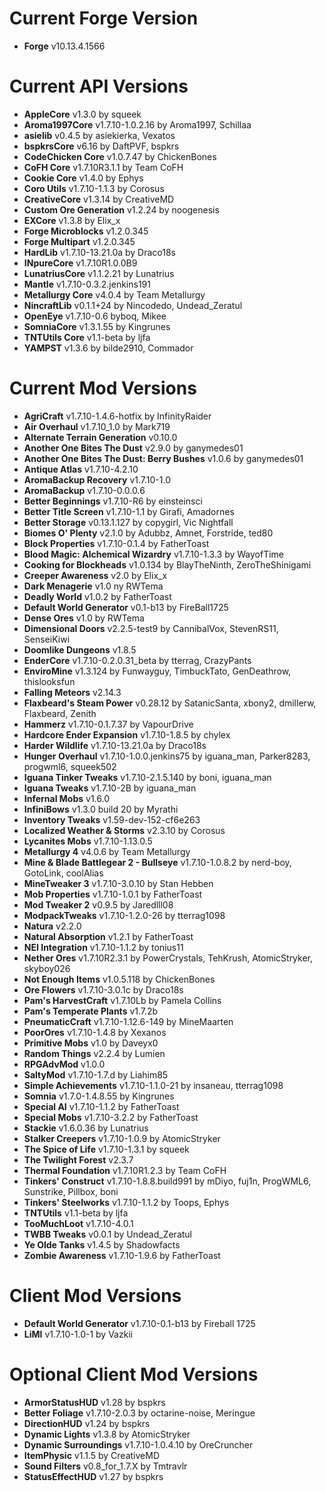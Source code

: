 Current Forge Version
=
- **Forge** v10.13.4.1566

Current API Versions
=
- **AppleCore** v1.3.0 by squeek
- **Aroma1997Core** v1.7.10-1.0.2.16 by Aroma1997, Schillaa
- **asielib** v0.4.5 by asiekierka, Vexatos
- **bspkrsCore** v6.16 by DaftPVF, bspkrs
- **CodeChicken Core** v1.0.7.47 by ChickenBones
- **CoFH Core** v1.7.10R3.1.1 by Team CoFH
- **Cookie Core** v1.4.0 by Ephys
- **Coro Utils** v1.7.10-1.1.3 by Corosus
- **CreativeCore** v1.3.14 by CreativeMD
- **Custom Ore Generation** v1.2.24 by noogenesis
- **EXCore** v1.3.8 by Elix_x
- **Forge Microblocks** v1.2.0.345
- **Forge Multipart** v1.2.0.345
- **HardLib** v1.7.10-13.21.0a by Draco18s
- **INpureCore** v1.7.10R1.0.0B9
- **LunatriusCore** v1.1.2.21 by Lunatrius
- **Mantle** v1.7.10-0.3.2.jenkins191
- **Metallurgy Core** v4.0.4 by Team Metallurgy
- **NincraftLib** v0.1.1+24 by Nincodedo, Undead_Zeratul
- **OpenEye** v1.7.10-0.6 byboq, Mikee
- **SomniaCore** v1.3.1.55 by Kingrunes
- **TNTUtils Core** v1.1-beta by ljfa
- **YAMPST** v1.3.6 by bilde2910, Commador

Current Mod Versions
=
- **AgriCraft** v1.7.10-1.4.6-hotfix by InfinityRaider
- **Air Overhaul** v1.7.10_1.0 by Mark719
- **Alternate Terrain Generation** v0.10.0
- **Another One Bites The Dust** v2.9.0 by ganymedes01
- **Another One Bites The Dust: Berry Bushes** v1.0.6 by ganymedes01
- **Antique Atlas** v1.7.10-4.2.10
- **AromaBackup Recovery** v1.7.10-1.0
- **AromaBackup** v1.7.10-0.0.0.6
- **Better Beginnings** v1.7.10-R6 by einsteinsci
- **Better Title Screen** v1.7.10-1.1 by Girafi, Amadornes
- **Better Storage** v0.13.1.127 by copygirl, Vic Nightfall
- **Biomes O' Plenty** v2.1.0 by Adubbz, Amnet, Forstride, ted80
- **Block Properties** v1.7.10-0.1.4 by FatherToast
- **Blood Magic: Alchemical Wizardry** v1.7.10-1.3.3 by WayofTime
- **Cooking for Blockheads** v1.0.134 by BlayTheNinth, ZeroTheShinigami
- **Creeper Awareness** v2.0 by Elix_x
- **Dark Menagerie** v1.0 ny RWTema
- **Deadly World** v1.0.2 by FatherToast
- **Default World Generator** v0.1-b13 by FireBall1725
- **Dense Ores** v1.0 by RWTema
- **Dimensional Doors** v2.2.5-test9 by CannibalVox, StevenRS11, SenseiKiwi
- **Doomlike Dungeons** v1.8.5
- **EnderCore** v1.7.10-0.2.0.31_beta by tterrag, CrazyPants
- **EnviroMine** v1.3.124 by Funwayguy, TimbuckTato, GenDeathrow, thislooksfun
- **Falling Meteors** v2.14.3
- **Flaxbeard's Steam Power** v0.28.12 by SatanicSanta, xbony2, dmillerw, Flaxbeard, Zenith
- **Hammerz** v1.7.10-0.1.7.37 by VapourDrive
- **Hardcore Ender Expansion** v1.7.10-1.8.5 by chylex
- **Harder Wildlife** v1.7.10-13.21.0a by Draco18s
- **Hunger Overhaul** v1.7.10-1.0.0.jenkins75 by iguana_man, Parker8283, progwml6, squeek502
- **Iguana Tinker Tweaks** v1.7.10-2.1.5.140 by boni, iguana_man
- **Iguana Tweaks** v1.7.10-2B by iguana_man
- **Infernal Mobs** v1.6.0
- **InfiniBows** v1.3.0 build 20 by Myrathi
- **Inventory Tweaks** v1.59-dev-152-cf6e263
- **Localized Weather & Storms** v2.3.10 by Corosus
- **Lycanites Mobs** v1.7.10-1.13.0.5
- **Metallurgy 4** v4.0.6 by Team Metallurgy
- **Mine & Blade Battlegear 2 - Bullseye** v1.7.10-1.0.8.2 by nerd-boy, GotoLink, coolAlias
- **MineTweaker 3** v1.7.10-3.0.10 by Stan Hebben
- **Mob Properties** v1.7.10-1.0.1 by FatherToast
- **Mod Tweaker 2** v0.9.5 by Jaredlll08
- **ModpackTweaks** v1.7.10-1.2.0-26 by tterrag1098
- **Natura** v2.2.0
- **Natural Absorption** v1.2.1 by FatherToast
- **NEI Integration** v1.7.10-1.1.2 by tonius11
- **Nether Ores** v1.7.10R2.3.1 by PowerCrystals, TehKrush, AtomicStryker, skyboy026
- **Not Enough Items** v1.0.5.118 by ChickenBones
- **Ore Flowers** v1.7.10-3.0.1c by Draco18s
- **Pam's HarvestCraft** v1.7.10Lb by Pamela Collins
- **Pam's Temperate Plants** v1.7.2b
- **PneumaticCraft** v1.7.10-1.12.6-149 by MineMaarten
- **PoorOres** v1.7.10-1.4.8 by Xexanos
- **Primitive Mobs** v1.0 by Daveyx0
- **Random Things** v2.2.4 by Lumien
- **RPGAdvMod** v1.0.0
- **SaltyMod** v1.7.10-1.7.d by Liahim85
- **Simple Achievements** v1.7.10-1.1.0-21 by insaneau, tterrag1098
- **Somnia** v1.7.0-1.4.8.55 by Kingrunes
- **Special AI** v1.7.10-1.1.2 by FatherToast
- **Special Mobs** v1.7.10-3.2.2 by FatherToast
- **Stackie** v1.6.0.36 by Lunatrius
- **Stalker Creepers** v1.7.10-1.0.9 by AtomicStryker
- **The Spice of Life** v1.7.10-1.3.1 by squeek
- **The Twilight Forest** v2.3.7
- **Thermal Foundation** v1.7.10R1.2.3 by Team CoFH
- **Tinkers' Construct** v1.7.10-1.8.8.build991 by mDiyo, fuj1n, ProgWML6, Sunstrike, Pillbox, boni
- **Tinkers' Steelworks** v1.7.10-1.1.2 by Toops, Ephys
- **TNTUtils** v1.1-beta by ljfa
- **TooMuchLoot** v1.7.10-4.0.1
- **TWBB Tweaks** v0.0.1 by Undead_Zeratul
- **Ye Olde Tanks** v1.4.5 by Shadowfacts
- **Zombie Awareness** v1.7.10-1.9.6 by FatherToast

Client Mod Versions
=
- **Default World Generator** v1.7.10-0.1-b13 by Fireball 1725 
- **LiMI** v1.7.10-1.0-1 by Vazkii

Optional Client Mod Versions
=
- **ArmorStatusHUD** v1.28 by bspkrs
- **Better Foliage** v1.7.10-2.0.3 by octarine-noise, Meringue
- **DirectionHUD** v1.24 by bspkrs
- **Dynamic Lights** v1.3.8 by AtomicStryker
- **Dynamic Surroundings** v1.7.10-1.0.4.10 by OreCruncher
- **ItemPhysic** v1.1.5 by CreativeMD
- **Sound Filters** v0.8_for_1.7.X by Tmtravlr
- **StatusEffectHUD** v1.27 by bspkrs
